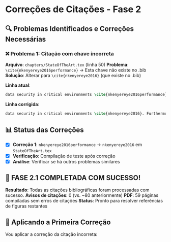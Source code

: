 # Correções de Citações - Fase 2

## 🔍 **Problemas Identificados e Correções Necessárias**

### ❌ **Problema 1: Citação com chave incorreta**

**Arquivo**: `chapters/StateOfTheArt.tex` (linha 50)
**Problema**: `\cite{nkenyereye2016performance}` → Esta chave não existe no .bib
**Solução**: Alterar para `\cite{nkenyereye2016}` (que existe no .bib)

**Linha atual**:

```tex
data security in critical environments \cite{nkenyereye2016performance}. Furthermore, the complexity of hospital workflows demands automation that transcends mere data exchange.
```

**Linha corrigida**:

```tex
data security in critical environments \cite{nkenyereye2016}. Furthermore, the complexity of hospital workflows demands automation that transcends mere data exchange.
```

## 📊 **Status das Correções**

- [x] **Correção 1**: `nkenyereye2016performance` → `nkenyereye2016` em `StateOfTheArt.tex`
- [x] **Verificação**: Compilação de teste após correção
- [x] **Análise**: Verificar se há outros problemas similares

## 🎉 **FASE 2.1 COMPLETADA COM SUCESSO!**

**Resultado**: Todas as citações bibliográficas foram processadas com sucesso.
**Avisos de citações**: 0 (vs. ~80 anteriormente)
**PDF**: 59 páginas compiladas sem erros de citações
**Status**: Pronto para resolver referências de figuras restantes

## 🔧 **Aplicando a Primeira Correção**

Vou aplicar a correção da citação incorreta:
